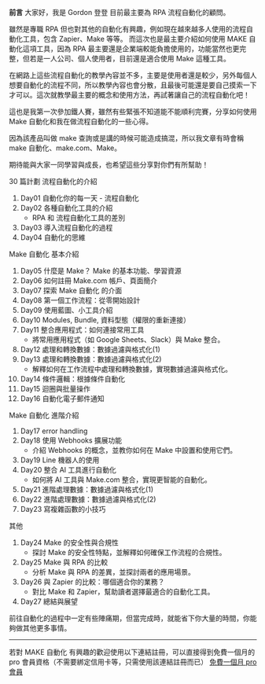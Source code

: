 **前言**
大家好，我是 Gordon 登登 目前最主要為 RPA 流程自動化的顧問。

雖然是專職 RPA 但也對其他的自動化有興趣，例如現在越來越多人使用的流程自動化工具，包含 Zapier、Make 等等。
而這次也是最主要介紹如何使用 MAKE 自動化這項工具，因為 RPA 最主要還是企業端較能負擔使用的，功能當然也更完整，但若是一人公司、個人使用者，目前還是適合使用 Make 這種工具。

在網路上這些流程自動化的教學內容並不多，主要是使用者還是較少，另外每個人想要自動化的流程不同，所以教學內容也會分散，且最後可能還是要自己摸索一下才可以。這次就教學最主要的概念和使用方法，再試著讓自己的流程自動化吧！

這也是我第一次參加鐵人賽，雖然有些緊張不知道能不能順利完賽，分享如何使用 Make 自動化和我在做流程自動化的一些心得。

因為該產品叫做 make 查詢或是講的時候可能造成搞混，所以我文章有時會稱 make 自動化、make.com、Make。

期待能與大家一同學習與成長，也希望這些分享對你們有所幫助！

30 篇計劃
流程自動化的介紹

1. Day01 自動化你的每一天 - 流程自動化
2. Day02 各種自動化工具的介紹
   - RPA 和 流程自動化工具的差別
3. Day03 導入流程自動化的過程
4. Day04 自動化的思維

Make 自動化 基本介紹

1. Day05 什麼是 Make？ Make 的基本功能、學習資源
2. Day06 如何註冊 Make.com 帳戶、頁面簡介
3. Day07 探索 Make 自動化 的介面
4. Day08 第一個工作流程：從零開始設計
5. Day09 使用藍圖、小工具介紹
6. Day10 Modules, Bundle, 資料型態（權限的重新連接）
7. Day11 整合應用程式：如何連接常用工具
   - 將常用應用程式（如 Google Sheets、Slack）與 Make 整合。
8. Day12 處理和轉換數據：數據過濾與格式化(1)
9. Day13 處理和轉換數據：數據過濾與格式化(2)
   - 解釋如何在工作流程中處理和轉換數據，實現數據過濾與格式化。
10. Day14 條件邏輯：根據條件自動化
11. Day15 迴圈與批量操作
12. Day16 自動化電子郵件通知

Make 自動化 進階介紹

1. Day17 error handling
2. Day18 使用 Webhooks 擴展功能
   - 介紹 Webhooks 的概念，並教你如何在 Make 中設置和使用它們。
3. Day19 Line 機器人的使用
4. Day20 整合 AI 工具進行自動化
   - 如何將 AI 工具與 Make.com 整合，實現更智能的自動化。
5. Day21 進階處理數據：數據過濾與格式化(1)
6. Day22 進階處理數據：數據過濾與格式化(2)
7. Day23 寫複雜函數的小技巧

其他

1. Day24 Make 的安全性與合規性
   - 探討 Make 的安全性特點，並解釋如何確保工作流程的合規性。
2. Day25 Make 與 RPA 的比較
   - 分析 Make 與 RPA 的差異，並探討兩者的應用場景。
3. Day26 與 Zapier 的比較：哪個適合你的業務？
   - 對比 Make 和 Zapier，幫助讀者選擇最適合的自動化工具。
4. Day27 總結與展望

前往自動化的過程中一定有些陣痛期，但當完成時，就能省下你大量的時間，你能夠做其他更多事情。

---

若對 MAKE 自動化 有興趣的歡迎使用以下連結註冊，可以直接得到免費一個月的 pro 會員資格（不需要綁定信用卡等，只需使用該連結註冊而已）
[免費一個月 pro 會員](https://www.make.com/en/register?pc=automateyoureverydayhttps://www.make.com/en/register?pc=automateyoureveryday)
